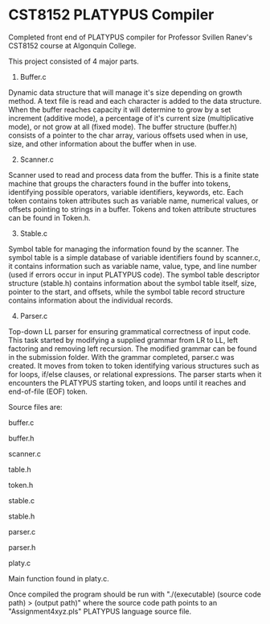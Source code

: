 # CST8152 PLATYPUS Compiler

Completed front end of PLATYPUS compiler for Professor Svillen Ranev's CST8152 course at Algonquin College.

This project consisted of 4 major parts.

1) Buffer.c

Dynamic data structure that will manage it's size depending on growth method. A text file is read and each character is added to the data structure. When the buffer reaches capacity it will determine to grow by a set increment (additive mode), a percentage of it's current size (multiplicative mode), or not grow at all (fixed mode). The buffer structure (buffer.h) consists of a pointer to the char array, various offsets used when in use, size, and other information about the buffer when in use.

2) Scanner.c

Scanner used to read and process data from the buffer. This is a finite state machine that groups the characters found in the buffer into tokens, identifying possible operators, variable identifiers, keywords, etc. Each token contains token attributes such as variable name, numerical values, or offsets pointing to strings in a buffer. Tokens and token attribute structures can be found in Token.h.

3) Stable.c

Symbol table for managing the information found by the scanner. The symbol table is a simple database of variable identifiers found by scanner.c, it contains information such as variable name, value, type, and line number (used if errors occur in input PLATYPUS code). The symbol table descriptor structure (stable.h) contains information about the symbol table itself, size, pointer to the start, and offsets, while the symbol table record structure contains information about the individual records.

4) Parser.c

Top-down LL parser for ensuring grammatical correctness of input code. This task started by modifying a supplied grammar from LR to LL, left factoring and removing left recursion. The modified grammar can be found in the submission folder. With the grammar completed, parser.c was created. It moves from token to token identifying various structures such as for loops, if/else clauses, or relational expressions. The parser starts when it encounters the PLATYPUS starting token, and loops until it reaches and end-of-file (EOF) token.

Source files are:

buffer.c

buffer.h

scanner.c

table.h

token.h

stable.c

stable.h

parser.c

parser.h

platy.c

Main function found in platy.c.


Once compiled the program should be run with "./(executable) (source code path) > (output path)" where the source code path points to an "Assignment4xyz.pls" PLATYPUS language source file.
